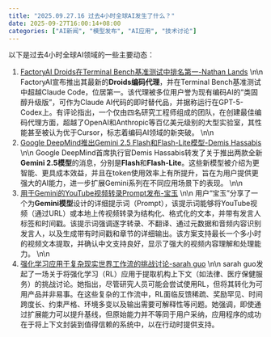 ```yaml
---
title: "2025.09.27.16 过去4小时全球AI发生了什么？"
date: 2025-09-27T16:00:14+08:00
categories: ["AI新闻", "模型发布", "AI应用", "技术讨论"]
---
```


以下是过去4小时全球AI领域的一些主要动态：

1.  [FactoryAI Droids在Terminal Bench基准测试中排名第一-Nathan Lands](https://x.com/bentossell/status/1971828448080347264)
    \n\n
    FactoryAI宣布推出其最新的**Droids编码代理**，并在Terminal Bench基准测试中超越Claude Code，位居第一。该代理被多位用户誉为现有编码AI的“类固醇升级版”，可作为Claude AI代码的即时替代品，并据称运行在GPT-5-Codex上。有评论指出，一个仅由四名研究工程师组成的团队，在创建最佳编码代理方面，超越了OpenAI和Anthropic等百亿美元级别的大型实验室，其性能甚至被认为优于Cursor，标志着编码AI领域的新突破。
    \n\n
2.  [Google DeepMind推出Gemini 2.5 Flash和Flash-Lite模型-Demis Hassabis](https://x.com/demishassabis/status/1971791671378784406)
    \n\n
    Google DeepMind首席执行官Demis Hassabis转发了关于推出两款全新**Gemini 2.5模型**的消息，分别是**Flash**和**Flash-Lite**。这些新模型被介绍为更智能、更具成本效益，并且在token使用效率上有所提升，旨在为用户提供更强大的AI能力，进一步扩展Gemini系列在不同应用场景下的表现。
    \n\n
3.  [用于Gemini的YouTube视频转录Prompt发布-宝玉](https://x.com/dotey/status/1971810075867046131)
    \n\n
    用户“宝玉”分享了一个为**Gemini模型**设计的详细提示词（Prompt），该提示词能够将YouTube视频（通过URL）或本地上传视频转录为结构化、格式化的文本，并带有发言人标签和时间戳。该提示词强调逐字转录、不翻译、通过元数据和音频内容识别发言人，以及生成带有时间戳和章节的详细输出。该方案支持最长一个多小时的视频文本提取，并确认中文支持良好，显示了强大的视频内容理解和处理能力。
    \n\n
4.  [强化学习应用于复杂现实世界工作流的挑战讨论-sarah guo](https://x.com/saranormous/status/1971792762577342810)
    \n\n
    sarah guo发起了一场关于将强化学习（RL）应用于提取机构上下文（如法律、医疗保健服务）的挑战讨论。她指出，尽管研究人员可能会尝试使用RL，但将其转化为可用产品并非易事。在这些复杂的工作流中，RL面临反馈稀疏、奖励罕见、时间跨度长、约束严格、环境多变以及输出需要可解释性等问题。她强调，即使通过扩展能力可以提升基线，但原始能力并不等同于用户采纳，应用程序的成功在于将上下文封装到值得信赖的系统中，以在行动时提供支持。